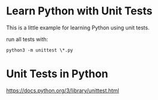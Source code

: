 
# Learn Python with Unit Tests

This is a little example for learning Python using unit tests.

run all tests with:

    python3 -m unittest \*.py

# Unit Tests in Python

https://docs.python.org/3/library/unittest.html
